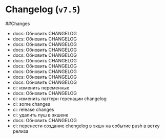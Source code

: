 # Changelog (`v7.5`)

##Changes
- docs: Обновить CHANGELOG
- docs: Обновить CHANGELOG
- docs: Обновить CHANGELOG
- docs: Обновить CHANGELOG
- docs: Обновить CHANGELOG
- docs: Обновить CHANGELOG
- docs: Обновить CHANGELOG
- docs: Обновить CHANGELOG
- docs: Обновить CHANGELOG
- docs: Обновить CHANGELOG
- ci: изменить переменные
- docs: Обновить CHANGELOG
- ci: изменить паттерн геренации changelog
- ci: some changes
- ci: release changes
- ci: удалить пуш в экшене
- docs: Обновить CHANGELOG
- ci: перенести создание chengelog в экшн на событие push в ветку релиза